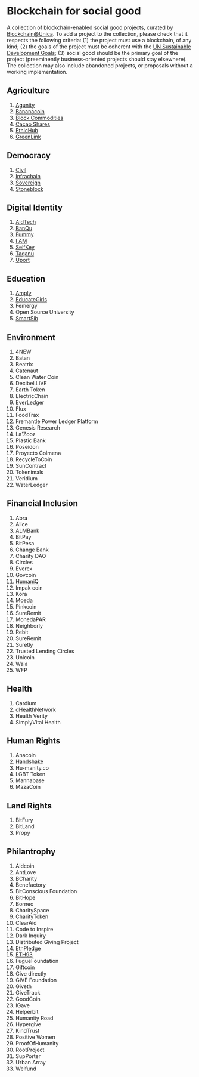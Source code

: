 # Blockchain for social good

A collection of blockchain-enabled social good projects, curated by [Blockchain@Unica](http://blockchain.unica.it/). To add a project to the collection, please check that it respects the following criteria: (1) the project must use a blockchain, of any kind; (2) the goals of the project must be coherent with the [UN Sustainable Development Goals](https://sustainabledevelopment.un.org/); (3) social good should be the primary goal of the project (preeminently business-oriented projects should stay elsewhere). The collection may also include abandoned projects, or proposals without a working implementation.


## Agriculture
1. [Agunity](Agriculture/agunity.md)
1. [Bananacoin](Agriculture/bananacoin.md)
1. [Block Commodities](Agriculture/blockcommodities.md)
1. [Cacao Shares](Agriculture/cacaoshares.md)
1. [EthicHub](Agriculture/ethichub.md)
1. [GreenLink](Agriculture/greenlink.md)

## Democracy
1. [Civil](Democracy/civil.md)
1. [Infrachain](Democracy/infrachain.md)
1. [Sovereign](Democracy/sovereign.md)
1. [Stoneblock](Democracy/stoneblock.md)

## Digital Identity
1. [AidTech](Digital_Identity/aidtech.md)
1. [BanQu](Digital_Identity/banqu.md)
1. [Fummy](Digital_Identity/fummy.d)
1. [I AM](Digital_Identity/iam.md)
1. [SelfKey](Digital_Identity/selfkey.md)
1. [Taqanu](Digital_Identity/taqanu.md)
1. [Uport](Digital_Identity/uport.me)

## Education
1. [Amply](Education/amply.md)
1. [EducateGirls](Education/educategirls.md)
1. Femergy
1. Open Source University
1. [SmartSib](Education/smartsib.md)

## Environment
1. 4NEW
1. Batan
1. Beatrix
1. Catenaut
1. Clean Water Coin
1. Decibel.LIVE
1. Earth Token
1. ElectricChain
1. EverLedger
1. Flux
1. FoodTrax
1. Fremantle Power Ledger Platform
1. Genesis Research
1. La'Zooz
1. Plastic Bank
1. Poseidon
1. Proyecto Colmena
1. RecycleToCoin
1. SunContract
1. Tokenimals
1. Veridium
1. WaterLedger

## Financial Inclusion
1. Abra
1. Alice
1. ALMBank
1. BitPay
1. BitPesa
1. Change Bank
1. Charity DAO
1. Circles
1. Everex
1. Govcoin
1. [HumaniQ](Financial_Inclusion/humaniq.md)
1. Impak coin
1. Kora
1. Moeda
1. Pinkcoin
1. SureRemit
1. MonedaPAR
1. Neighborly
1. Rebit
1. SureRemit
1. Suretly
1. Trusted Lending Circles
1. Unicoin
1. Wala
1. WFP

## Health
1. Cardium
1. dHealthNetwork
1. Health Verity
1. SimplyVital Health

## Human Rights
1. Anacoin
1. Handshake
1. Hu-manity.co
1. LGBT Token
1. Mannabase
1. MazaCoin

## Land Rights
1. BitFury
1. BitLand
1. Propy

## Philantrophy
1. Aidcoin
1. AntLove
1. BCharity
1. Benefactory
1. BitConscious Foundation
1. BitHope
1. Borneo
1. CharitySpace
1. CharityToken
1. ClearAid
1. Code to Inspire
1. Dark Inquiry
1. Distributed Giving Project
1. EthPledge
1. [ETH93](Philantrophy/eth93.md)
1. FugueFoundation
1. Giftcoin
1. Give directly
1. GIVE Foundation
1. Giveth
1. GiveTrack
1. GoodCoin
1. IGave
1. Helperbit
1. Humanity Road
1. Hypergive
1. KindTrust
1. Positive Women
1. ProofOfHumanity
1. RootProject
1. SupPorter
1. Urban Array
1. Weifund

